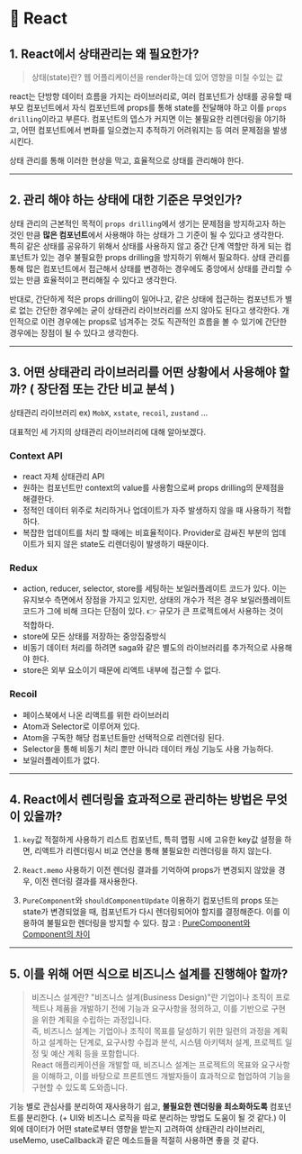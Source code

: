 # 💟 React

## 1. React에서 상태관리는 왜 필요한가?

> 상태(state)란?
> 웹 어플리케이션을 render하는데 있어 영향을 미칠 수있는 값

react는 단방향 데이터 흐름을 가지는 라이브러리로, 여러 컴포넌트가 상태를 공유할 때 부모 컴포넌트에서 자식 컴포넌트에 props를 통해 state를 전달해야 하고 이를 `props drilling`이라고 부른다. 컴포넌트의 뎁스가 커지면 이는 불필요한 리렌더링을 야기하고, 어떤 컴포넌트에서 변화를 일으켰는지 추적하기 어려워지는 등 여러 문제점을 발생시킨다.

상태 관리를 통해 이러한 현상을 막고, 효율적으로 상태를 관리해야 한다.

---

## 2. 관리 해야 하는 상태에 대한 기준은 무엇인가?

상태 관리의 근본적인 목적이 `props drilling`에서 생기는 문제점을 방지하고자 하는 것인 만큼 **많은 컴포넌트**에서 사용해야 하는 상태가 그 기준이 될 수 있다고 생각한다. 특히 같은 상태를 공유하기 위해서 상태를 사용하지 않고 중간 단계 역할만 하게 되는 컴포넌트가 있는 경우 불필요한 props drilling을 방지하기 위해서 필요하다. 상태 관리를 통해 많은 컴포넌트에서 접근해서 상태를 변경하는 경우에도 중앙에서 상태를 관리할 수 있는 만큼 효율적이고 편리해질 수 있다고 생각한다.

반대로, 간단하게 적은 props drilling이 일어나고, 같은 상태에 접근하는 컴포넌트가 별로 없는 간단한 경우에는 굳이 상태관리 라이브러리를 쓰지 않아도 된다고 생각한다. 개인적으로 이런 경우에는 props로 넘겨주는 것도 직관적인 흐름을 볼 수 있기에 간단한 경우에는 장점이 될 수 있다고 생각한다.

---

## 3. 어떤 상태관리 라이브러리를 어떤 상황에서 사용해야 할까? ( 장단점 또는 간단 비교 분석 )

상태관리 라이브러리 ex) `MobX`, `xstate`, `recoil`, `zustand` ...

대표적인 세 가지의 상태관리 라이브러리에 대해 알아보겠다.

### Context API

- react 자체 상태관리 API
- 원하는 컴포넌트만 context의 value를 사용함으로써 props drilling의 문제점을 해결한다.
- 정적인 데이터 위주로 처리하거나 업데이트가 자주 발생하지 않을 때 사용하기 적합하다.
- 복잡한 업데이트를 처리 할 때에는 비효율적이다. Provider로 감싸진 부분의 업데이트가 되지 않은 state도 리렌더링이 발생하기 때문이다.

### Redux

- action, reducer, selector, store를 세팅하는 보일러플레이트 코드가 있다. 이는 유지보수 측면에서 장점을 가지고 있지만, 상태의 개수가 적은 경우 보일러플레이트 코드가 그에 비해 크다는 단점이 있다.
  👉 규모가 큰 프로젝트에서 사용하는 것이 적합하다.
- store에 모든 상태를 저장하는 중앙집중방식
- 비동기 데이터 처리를 하려면 saga와 같은 별도의 라이브러리를 추가적으로 사용해야 한다.
- store은 외부 요소이기 때문에 리액트 내부에 접근할 수 없다.

### Recoil

- 페이스북에서 나온 리액트를 위한 라이브러리
- Atom과 Selector로 이루어져 있다.
- Atom을 구독한 해당 컴포넌트들만 선택적으로 리렌더링 된다.
- Selector을 통해 비동기 처리 뿐만 아니라 데이터 캐싱 기능도 사용 가능하다.
- 보일러플레이트가 없다.

---

## 4. React에서 렌더링을 효과적으로 관리하는 방법은 무엇이 있을까?

1. `key`값 적절하게 사용하기
   리스트 컴포넌트, 특히 맵핑 시에 고유한 key값 설정을 하면, 리액트가 리렌더링시 비교 연산을 통해 불필요한 리렌더링을 하지 않는다.

2. `React.memo` 사용하기
   이전 렌더링 결과를 기억하여 props가 변경되지 않았을 경우, 이전 렌더링 결과를 재사용한다.

3. `PureComponent`와 `shouldComponentUpdate` 이용하기
   컴포넌트의 props 또는 state가 변경되었을 때, 컴포넌트가 다시 렌더링되어야 할지를 결정해준다. 이를 이용하여 불필요한 렌더링을 방지할 수 있다.
   참고 : <a href="https://yoonjong-park.tistory.com/entry/PureComponent%EC%99%80-Component%EC%9D%98-%EC%B0%A8%EC%9D%B4">PureComponent와 Component의 차이</a>

---

## 5. 이를 위해 어떤 식으로 비즈니스 설계를 진행해야 할까?

> 비즈니스 설계란?
> "비즈니스 설계(Business Design)"란 기업이나 조직이 프로젝트나 제품을 개발하기 전에 기능과 요구사항을 정의하고, 이를 기반으로 구현을 위한 계획을 수립하는 과정입니다.<br/>
> 즉, 비즈니스 설계는 기업이나 조직이 목표를 달성하기 위한 일련의 과정을 계획하고 설계하는 단계로, 요구사항 수집과 분석, 시스템 아키텍처 설계, 프로젝트 일정 및 예산 계획 등을 포함합니다.<br/>
> React 애플리케이션을 개발할 때, 비즈니스 설계는 프로젝트의 목표와 요구사항을 이해하고, 이를 바탕으로 프론트엔드 개발자들이 효과적으로 협업하여 기능을 구현할 수 있도록 도와줍니다.

기능 별로 관심사를 분리하여 재사용하기 쉽고, **불필요한 렌더링을 최소화하도록** 컴포넌트를 분리한다. (+ UI와 비즈니스 로직을 따로 분리하는 방법도 도움이 될 것 같다.)
이외에 데이터가 어떤 state로부터 영향을 받는지 고려하여 상태관리 라이브러리, useMemo, useCallback과 같은 메소드들을 적절히 사용하면 좋을 것 같다.
